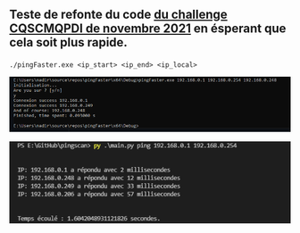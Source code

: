 ## Teste de refonte du code [du challenge CQSCMQPDI de novembre 2021](https://github.com/nadnone/CQSCMQPDI_11_2021) en ésperant que cela soit plus rapide.

`./pingFaster.exe <ip_start> <ip_end> <ip_local>`

![img1](./res_demo/info_cpp_program.png)

![img1](./res_demo/info_py_program.png)
